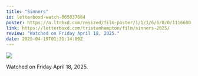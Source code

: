 ```yaml
---
title: "Sinners"
id: letterboxd-watch-865837684
poster: https://a.ltrbxd.com/resized/film-poster/1/1/1/6/6/0/0/1116600-sinners-2025-0-600-0-900-crop.jpg?v=5996b7d555
link: https://letterboxd.com/tristanhampton/film/sinners-2025/
review: "Watched on Friday April 18, 2025."
date: 2025-04-19T01:31:14:00Z
---
```

 <p><img src="https://a.ltrbxd.com/resized/film-poster/1/1/1/6/6/0/0/1116600-sinners-2025-0-600-0-900-crop.jpg?v=5996b7d555"/></p> <p>Watched on Friday April 18, 2025.</p>
